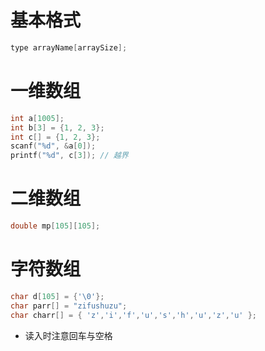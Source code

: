 # 基本格式
```c
type arrayName[arraySize];
```
# 一维数组
```c
int a[1005];
int b[3] = {1, 2, 3};
int c[] = {1, 2, 3};
scanf("%d", &a[0]);
printf("%d", c[3]); // 越界
```
# 二维数组
```c
double mp[105][105];
```
# 字符数组
```c
char d[105] = {'\0'};
char parr[] = "zifushuzu";
char charr[] = { 'z','i','f','u','s','h','u','z','u' };
```
* 读入时注意回车与空格